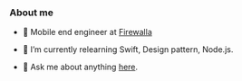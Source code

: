 <!--
**CoderQuinn/CoderQuinn** is a ✨ _special_ ✨ repository because its `README.md` (this file) appears on your GitHub profile.

Here are some ideas to get you started:

- 🔭 I’m currently working on ...

- 🌱 I’m currently learning ...

- 👯 I’m looking to collaborate on ...

- 🤔 I’m looking for help with ...

- 💬 Ask me about ...

- 📫 How to reach me: ...

- 😄 Pronouns: ...

- ⚡ Fun fact: ...
  -->

  ### About me

- 💼 Mobile end engineer at [Firewalla](https://firewalla.com/)

- 🌱 I’m currently relearning Swift, Design pattern, Node.js.

- 💬 Ask me about anything [here](https://github.com/CoderQuinn/CoderQuinn/issues).

